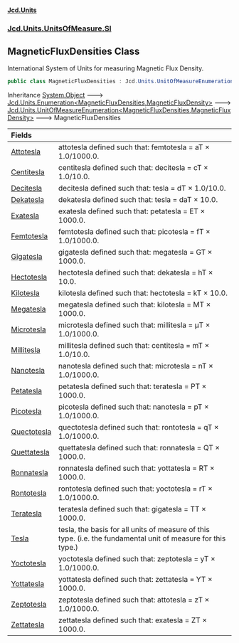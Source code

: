 #### [Jcd.Units](index.md 'index')
### [Jcd.Units.UnitsOfMeasure.SI](Jcd.Units.UnitsOfMeasure.SI.md 'Jcd.Units.UnitsOfMeasure.SI')

## MagneticFluxDensities Class

International System of Units for measuring Magnetic Flux Density.

```csharp
public class MagneticFluxDensities : Jcd.Units.UnitOfMeasureEnumeration<Jcd.Units.UnitsOfMeasure.SI.MagneticFluxDensities, Jcd.Units.UnitTypes.MagneticFluxDensity>
```

Inheritance [System.Object](https://docs.microsoft.com/en-us/dotnet/api/System.Object 'System.Object') &#129106; [Jcd.Units.Enumeration&lt;](Enumeration_TEnumeration,T_.md 'Jcd.Units.Enumeration<TEnumeration,T>')[MagneticFluxDensities](MagneticFluxDensities.md 'Jcd.Units.UnitsOfMeasure.SI.MagneticFluxDensities')[,](Enumeration_TEnumeration,T_.md 'Jcd.Units.Enumeration<TEnumeration,T>')[MagneticFluxDensity](MagneticFluxDensity.md 'Jcd.Units.UnitTypes.MagneticFluxDensity')[&gt;](Enumeration_TEnumeration,T_.md 'Jcd.Units.Enumeration<TEnumeration,T>') &#129106; [Jcd.Units.UnitOfMeasureEnumeration&lt;](UnitOfMeasureEnumeration_TEnumeration,T_.md 'Jcd.Units.UnitOfMeasureEnumeration<TEnumeration,T>')[MagneticFluxDensities](MagneticFluxDensities.md 'Jcd.Units.UnitsOfMeasure.SI.MagneticFluxDensities')[,](UnitOfMeasureEnumeration_TEnumeration,T_.md 'Jcd.Units.UnitOfMeasureEnumeration<TEnumeration,T>')[MagneticFluxDensity](MagneticFluxDensity.md 'Jcd.Units.UnitTypes.MagneticFluxDensity')[&gt;](UnitOfMeasureEnumeration_TEnumeration,T_.md 'Jcd.Units.UnitOfMeasureEnumeration<TEnumeration,T>') &#129106; MagneticFluxDensities

| Fields | |
| :--- | :--- |
| [Attotesla](MagneticFluxDensities.Attotesla.md 'Jcd.Units.UnitsOfMeasure.SI.MagneticFluxDensities.Attotesla') | attotesla defined such that: femtotesla = aT × 1.0/1000.0. |
| [Centitesla](MagneticFluxDensities.Centitesla.md 'Jcd.Units.UnitsOfMeasure.SI.MagneticFluxDensities.Centitesla') | centitesla defined such that: decitesla = cT × 1.0/10.0. |
| [Decitesla](MagneticFluxDensities.Decitesla.md 'Jcd.Units.UnitsOfMeasure.SI.MagneticFluxDensities.Decitesla') | decitesla defined such that: tesla = dT × 1.0/10.0. |
| [Dekatesla](MagneticFluxDensities.Dekatesla.md 'Jcd.Units.UnitsOfMeasure.SI.MagneticFluxDensities.Dekatesla') | dekatesla defined such that: tesla = daT × 10.0. |
| [Exatesla](MagneticFluxDensities.Exatesla.md 'Jcd.Units.UnitsOfMeasure.SI.MagneticFluxDensities.Exatesla') | exatesla defined such that: petatesla = ET × 1000.0. |
| [Femtotesla](MagneticFluxDensities.Femtotesla.md 'Jcd.Units.UnitsOfMeasure.SI.MagneticFluxDensities.Femtotesla') | femtotesla defined such that: picotesla = fT × 1.0/1000.0. |
| [Gigatesla](MagneticFluxDensities.Gigatesla.md 'Jcd.Units.UnitsOfMeasure.SI.MagneticFluxDensities.Gigatesla') | gigatesla defined such that: megatesla = GT × 1000.0. |
| [Hectotesla](MagneticFluxDensities.Hectotesla.md 'Jcd.Units.UnitsOfMeasure.SI.MagneticFluxDensities.Hectotesla') | hectotesla defined such that: dekatesla = hT × 10.0. |
| [Kilotesla](MagneticFluxDensities.Kilotesla.md 'Jcd.Units.UnitsOfMeasure.SI.MagneticFluxDensities.Kilotesla') | kilotesla defined such that: hectotesla = kT × 10.0. |
| [Megatesla](MagneticFluxDensities.Megatesla.md 'Jcd.Units.UnitsOfMeasure.SI.MagneticFluxDensities.Megatesla') | megatesla defined such that: kilotesla = MT × 1000.0. |
| [Microtesla](MagneticFluxDensities.Microtesla.md 'Jcd.Units.UnitsOfMeasure.SI.MagneticFluxDensities.Microtesla') | microtesla defined such that: millitesla = μT × 1.0/1000.0. |
| [Millitesla](MagneticFluxDensities.Millitesla.md 'Jcd.Units.UnitsOfMeasure.SI.MagneticFluxDensities.Millitesla') | millitesla defined such that: centitesla = mT × 1.0/10.0. |
| [Nanotesla](MagneticFluxDensities.Nanotesla.md 'Jcd.Units.UnitsOfMeasure.SI.MagneticFluxDensities.Nanotesla') | nanotesla defined such that: microtesla = nT × 1.0/1000.0. |
| [Petatesla](MagneticFluxDensities.Petatesla.md 'Jcd.Units.UnitsOfMeasure.SI.MagneticFluxDensities.Petatesla') | petatesla defined such that: teratesla = PT × 1000.0. |
| [Picotesla](MagneticFluxDensities.Picotesla.md 'Jcd.Units.UnitsOfMeasure.SI.MagneticFluxDensities.Picotesla') | picotesla defined such that: nanotesla = pT × 1.0/1000.0. |
| [Quectotesla](MagneticFluxDensities.Quectotesla.md 'Jcd.Units.UnitsOfMeasure.SI.MagneticFluxDensities.Quectotesla') | quectotesla defined such that: rontotesla = qT × 1.0/1000.0. |
| [Quettatesla](MagneticFluxDensities.Quettatesla.md 'Jcd.Units.UnitsOfMeasure.SI.MagneticFluxDensities.Quettatesla') | quettatesla defined such that: ronnatesla = QT × 1000.0. |
| [Ronnatesla](MagneticFluxDensities.Ronnatesla.md 'Jcd.Units.UnitsOfMeasure.SI.MagneticFluxDensities.Ronnatesla') | ronnatesla defined such that: yottatesla = RT × 1000.0. |
| [Rontotesla](MagneticFluxDensities.Rontotesla.md 'Jcd.Units.UnitsOfMeasure.SI.MagneticFluxDensities.Rontotesla') | rontotesla defined such that: yoctotesla = rT × 1.0/1000.0. |
| [Teratesla](MagneticFluxDensities.Teratesla.md 'Jcd.Units.UnitsOfMeasure.SI.MagneticFluxDensities.Teratesla') | teratesla defined such that: gigatesla = TT × 1000.0. |
| [Tesla](MagneticFluxDensities.Tesla.md 'Jcd.Units.UnitsOfMeasure.SI.MagneticFluxDensities.Tesla') | tesla, the basis for all units of measure of this type. (i.e. the fundamental unit of measure for this type.) |
| [Yoctotesla](MagneticFluxDensities.Yoctotesla.md 'Jcd.Units.UnitsOfMeasure.SI.MagneticFluxDensities.Yoctotesla') | yoctotesla defined such that: zeptotesla = yT × 1.0/1000.0. |
| [Yottatesla](MagneticFluxDensities.Yottatesla.md 'Jcd.Units.UnitsOfMeasure.SI.MagneticFluxDensities.Yottatesla') | yottatesla defined such that: zettatesla = YT × 1000.0. |
| [Zeptotesla](MagneticFluxDensities.Zeptotesla.md 'Jcd.Units.UnitsOfMeasure.SI.MagneticFluxDensities.Zeptotesla') | zeptotesla defined such that: attotesla = zT × 1.0/1000.0. |
| [Zettatesla](MagneticFluxDensities.Zettatesla.md 'Jcd.Units.UnitsOfMeasure.SI.MagneticFluxDensities.Zettatesla') | zettatesla defined such that: exatesla = ZT × 1000.0. |
